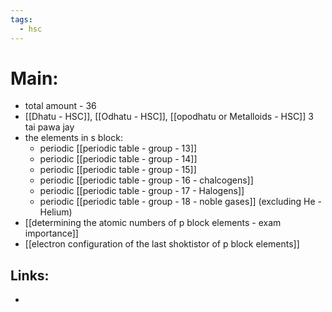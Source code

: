 ```yaml
---
tags:
  - hsc
---
```

# Main:
- total amount - 36
- [[Dhatu - HSC]], [[Odhatu - HSC]], [[opodhatu or Metalloids - HSC]] 3 tai pawa jay
- the elements in s block: 
	- periodic [[periodic table - group - 13]] 
	- periodic [[periodic table - group - 14]] 
	- periodic [[periodic table - group - 15]] 
	- periodic [[periodic table - group - 16 - chalcogens]] 
	- periodic [[periodic table - group - 17 - Halogens]] 
	- periodic [[periodic table - group - 18 - noble gases]]  (excluding He - Helium)
- [[determining the atomic numbers of p block elements - exam importance]] 
- [[electron configuration of the last shoktistor of p block elements]] 
## Links:
- 